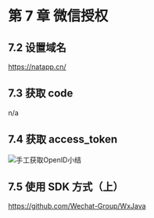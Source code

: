 # 第 7 章 微信授权

## 7.2 设置域名

<https://natapp.cn/>

## 7.3 获取 code

n/a

## 7.4 获取 access_token

![手工获取OpenID小结](https://img.mukewang.com/szimg/5cd13f540001fda519201080.jpg)

## 7.5 使用 SDK 方式（上）

<https://github.com/Wechat-Group/WxJava>